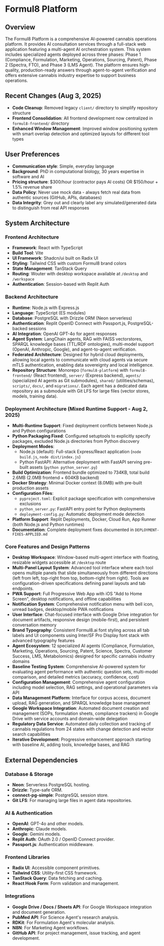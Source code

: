 # Formul8 Platform

## Overview

The Formul8 Platform is a comprehensive AI-powered cannabis operations platform. It provides AI consultation services through a full-stack web application featuring a multi-agent AI orchestration system. This system includes specialized agents deployed across three phases: Phase 1 (Compliance, Formulation, Marketing, Operations, Sourcing, Patent), Phase 2 (Spectra, FTO), and Phase 3 (LMS Agent). The platform ensures high-quality, production-ready answers through agent-to-agent verification and offers extensive cannabis industry expertise to support business operations.

## Recent Changes (Aug 3, 2025)

- **Code Cleanup**: Removed legacy `client/` directory to simplify repository structure
- **Frontend Consolidation**: All frontend development now centralized in `formul8-frontend/` directory
- **Enhanced Window Management**: Improved window positioning system with smart overlap detection and optimized layouts for different tool types

## User Preferences

- **Communication style**: Simple, everyday language
- **Background**: PhD in computational biology, 30 years expertise in software and AI
- **Pricing structure**: $300/hour (contractor pays AI costs) OR $150/hour + 1.5% revenue share
- **Data Policy**: Never use mock data - always fetch real data from authentic sources (GitHub, APIs, databases)
- **Data Integrity**: Grey out and clearly label any simulated/generated data to distinguish from real API responses

## System Architecture

### Frontend Architecture
- **Framework**: React with TypeScript
- **Build Tool**: Vite
- **UI Framework**: Shadcn/ui built on Radix UI
- **Styling**: Tailwind CSS with custom Formul8 brand colors
- **State Management**: TanStack Query
- **Routing**: Wouter with desktop workspace available at `/desktop` and `/workspace`
- **Authentication**: Session-based with Replit Auth

### Backend Architecture
- **Runtime**: Node.js with Express.js
- **Language**: TypeScript (ES modules)
- **Database**: PostgreSQL with Drizzle ORM (Neon serverless)
- **Authentication**: Replit OpenID Connect with Passport.js, PostgreSQL-backed sessions
- **AI Integration**: OpenAI GPT-4o for agent responses
- **Agent System**: LangChain agents, RAG with FAISS vectorstores, SPARQL knowledge bases (TTL/RDF ontologies), multi-model support (OpenAI, Anthropic, Google), and agent-to-agent verification.
- **Federated Architecture**: Designed for hybrid cloud deployments, allowing local agents to communicate with cloud agents via secure mTLS authentication, enabling data sovereignty and local intelligence.
- **Repository Structure**: Monorepo (`formul8-platform`) with `formul8-frontend/` (React frontend), `server/` (Express backend), `agents/` (specialized AI agents as Git submodules), `shared/` (utilities/schemas), `scripts/`, `docs/`, and `migrations/`. Each agent has a dedicated data repository as a submodule with Git LFS for large files (vector stores, models, training data).

### Deployment Architecture (Mixed Runtime Support - Aug 2, 2025)
- **Multi-Runtime Support**: Fixed deployment conflicts between Node.js and Python configurations
- **Python Packaging Fixed**: Configured setuptools to explicitly specify packages, excluded Node.js directories from Python discovery
- **Deployment Modes**: 
  - Node.js (default): Full-stack Express/React application (`node build.js`, `node dist/index.js`)
  - Python FastAPI: Alternative deployment with FastAPI serving pre-built assets (`python python_server.py`)
- **Build Optimization**: Frontend bundle optimized to 734KB, total build 2.6MB (2.0MB frontend + 604KB backend)
- **Docker Strategy**: Minimal Docker context (8.0MB) with pre-built production assets
- **Configuration Files**: 
  - `pyproject.toml`: Explicit package specification with comprehensive exclusions
  - `python_server.py`: FastAPI entry point for Python deployments
  - `deployment-config.py`: Automatic deployment mode detection
- **Platform Support**: Replit Deployments, Docker, Cloud Run, App Runner (both Node.js and Python runtimes)
- **Documentation**: Complete deployment fixes documented in `DEPLOYMENT-FIXES-APPLIED.md`

### Core Features and Design Patterns
- **Desktop Workspace**: Window-based multi-agent interface with floating, resizable widgets accessible at `/desktop` route
- **Multi-Panel Layout System**: Advanced tool interface where each tool opens multiple panels that slide simultaneously from different directions (left from left, top-right from top, bottom-right from right). Tools are configuration-driven specifications defining panel layouts and tab endpoints.
- **PWA Support**: Full Progressive Web App with iOS "Add to Home Screen", desktop notifications, and offline capabilities
- **Notification System**: Comprehensive notification menu with bell icon, unread badges, desktop/mobile PWA notifications
- **User Interface**: Chat-focused interface with Google Drive integration for document artifacts, responsive design (mobile-first), and persistent conversation memory
- **Brand Typography**: Consistent Formul8.ai font styling across all tab labels and UI components using Inter/SF Pro Display font stack with advanced typography features
- **Agent Ecosystem**: 12 specialized AI agents (Compliance, Formulation, Marketing, Operations, Sourcing, Patent, Science, Spectra, Customer Success, LMS, Metabolomics) designed for specific cannabis industry domains
- **Baseline Testing System**: Comprehensive AI-powered system for evaluating agent performance with authentic question sets, multi-model comparison, and detailed metrics (accuracy, confidence, cost)
- **Configuration Management**: Comprehensive agent configuration including model selection, RAG settings, and operational parameters via API
- **Data Management Platform**: Interface for corpus access, document upload, RAG generation, and SPARQL knowledge base management
- **Google Workspace Integration**: Automated document creation and management (SOPs, formulation sheets, compliance trackers) in Google Drive with service accounts and domain-wide delegation
- **Regulatory Data Service**: Automated daily collection and tracking of cannabis regulations from 24 states with change detection and vector search capabilities
- **Iterative Development**: Progressive enhancement approach starting with baseline AI, adding tools, knowledge bases, and RAG

## External Dependencies

### Database & Storage
- **Neon**: Serverless PostgreSQL hosting.
- **Drizzle**: Type-safe ORM.
- **connect-pg-simple**: PostgreSQL session store.
- **Git LFS**: For managing large files in agent data repositories.

### AI & Authentication
- **OpenAI**: GPT-4o and other models.
- **Anthropic**: Claude models.
- **Google**: Gemini models.
- **Replit Auth**: OAuth 2.0 / OpenID Connect provider.
- **Passport.js**: Authentication middleware.

### Frontend Libraries
- **Radix UI**: Accessible component primitives.
- **Tailwind CSS**: Utility-first CSS framework.
- **TanStack Query**: Data fetching and caching.
- **React Hook Form**: Form validation and management.

### Integrations
- **Google Drive / Docs / Sheets API**: For Google Workspace integration and document generation.
- **PubMed API**: For Science Agent's research analysis.
- **RDKit**: For Formulation Agent's molecular analysis.
- **N8N**: For Marketing Agent workflows.
- **GitHub API**: For project management, issue tracking, and agent development.